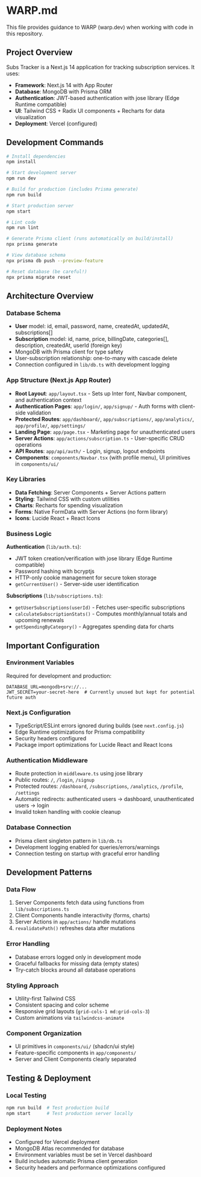 # WARP.md

This file provides guidance to WARP (warp.dev) when working with code in this repository.

## Project Overview

Subs Tracker is a Next.js 14 application for tracking subscription services. It uses:
- **Framework**: Next.js 14 with App Router
- **Database**: MongoDB with Prisma ORM  
- **Authentication**: JWT-based authentication with jose library (Edge Runtime compatible)
- **UI**: Tailwind CSS + Radix UI components + Recharts for data visualization
- **Deployment**: Vercel (configured)

## Development Commands

```bash
# Install dependencies
npm install

# Start development server
npm run dev

# Build for production (includes Prisma generate)
npm run build

# Start production server
npm start

# Lint code
npm run lint

# Generate Prisma client (runs automatically on build/install)
npx prisma generate

# View database schema
npx prisma db push --preview-feature

# Reset database (be careful!)
npx prisma migrate reset
```

## Architecture Overview

### Database Schema
- **User** model: id, email, password, name, createdAt, updatedAt, subscriptions[]
- **Subscription** model: id, name, price, billingDate, categories[], description, createdAt, userId (foreign key)
- MongoDB with Prisma client for type safety
- User-subscription relationship: one-to-many with cascade delete
- Connection configured in `lib/db.ts` with development logging

### App Structure (Next.js App Router)
- **Root Layout**: `app/layout.tsx` - Sets up Inter font, Navbar component, and authentication context
- **Authentication Pages**: `app/login/`, `app/signup/` - Auth forms with client-side validation
- **Protected Routes**: `app/dashboard/`, `app/subscriptions/`, `app/analytics/`, `app/profile/`, `app/settings/`
- **Landing Page**: `app/page.tsx` - Marketing page for unauthenticated users
- **Server Actions**: `app/actions/subscription.ts` - User-specific CRUD operations
- **API Routes**: `app/api/auth/` - Login, signup, logout endpoints
- **Components**: `components/Navbar.tsx` (with profile menu), UI primitives in `components/ui/`

### Key Libraries
- **Data Fetching**: Server Components + Server Actions pattern
- **Styling**: Tailwind CSS with custom utilities
- **Charts**: Recharts for spending visualization
- **Forms**: Native FormData with Server Actions (no form library)
- **Icons**: Lucide React + React Icons

### Business Logic
**Authentication** (`lib/auth.ts`):
- JWT token creation/verification with jose library (Edge Runtime compatible)
- Password hashing with bcryptjs
- HTTP-only cookie management for secure token storage
- `getCurrentUser()` - Server-side user identification

**Subscriptions** (`lib/subscriptions.ts`):
- `getUserSubscriptions(userId)` - Fetches user-specific subscriptions
- `calculateSubscriptionStats()` - Computes monthly/annual totals and upcoming renewals
- `getSpendingByCategory()` - Aggregates spending data for charts

## Important Configuration

### Environment Variables
Required for development and production:
```
DATABASE_URL=mongodb+srv://...
JWT_SECRET=your-secret-here  # Currently unused but kept for potential future auth
```

### Next.js Configuration
- TypeScript/ESLint errors ignored during builds (see `next.config.js`)
- Edge Runtime optimizations for Prisma compatibility
- Security headers configured
- Package import optimizations for Lucide React and React Icons

### Authentication Middleware
- Route protection in `middleware.ts` using jose library
- Public routes: `/`, `/login`, `/signup`
- Protected routes: `/dashboard`, `/subscriptions`, `/analytics`, `/profile`, `/settings`
- Automatic redirects: authenticated users → dashboard, unauthenticated users → login
- Invalid token handling with cookie cleanup

### Database Connection
- Prisma client singleton pattern in `lib/db.ts`
- Development logging enabled for queries/errors/warnings
- Connection testing on startup with graceful error handling

## Development Patterns

### Data Flow
1. Server Components fetch data using functions from `lib/subscriptions.ts`
2. Client Components handle interactivity (forms, charts)
3. Server Actions in `app/actions/` handle mutations
4. `revalidatePath()` refreshes data after mutations

### Error Handling
- Database errors logged only in development mode
- Graceful fallbacks for missing data (empty states)
- Try-catch blocks around all database operations

### Styling Approach
- Utility-first Tailwind CSS
- Consistent spacing and color scheme
- Responsive grid layouts (`grid-cols-1 md:grid-cols-3`)
- Custom animations via `tailwindcss-animate`

### Component Organization
- UI primitives in `components/ui/` (shadcn/ui style)
- Feature-specific components in `app/components/`
- Server and Client Components clearly separated

## Testing & Deployment

### Local Testing
```bash
npm run build  # Test production build
npm start      # Test production server locally
```

### Deployment Notes
- Configured for Vercel deployment
- MongoDB Atlas recommended for database
- Environment variables must be set in Vercel dashboard
- Build includes automatic Prisma client generation
- Security headers and performance optimizations configured
